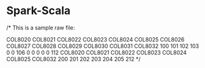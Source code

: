 # Spark-Scala
/* This is a sample raw file:
<?xml version="1.0" encoding="UTF-8"?>
<Data>
    <Info InfoId="GenX">
      <Types>COL8020 COL8021 COL8022 COL8023 COL8024 COL8025 COL8026 COL8027 COL8028 COL8029 COL8030 COL8031 COL8032</Types>
      <Value>100 101 102 103 0 0 106 0 0 0 0 0 112</Value>
    </Info>
	<Info InfoId="GenY">
      <Types>COL8020 COL8021 COL8022 COL8023 COL8024 COL8025 COL8032</Types>
      <Value>200 201 202 203 204 205 212</Value>
    </Info>
</Data>
 */

